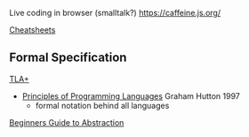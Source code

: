 
Live coding in browser (smalltalk?)
https://caffeine.js.org/

[Cheatsheets](https://devhints.io/)


Formal Specification
--------------------

[TLA+](https://learntla.com/)


* [Principles of Programming Languages](http://www.cs.nott.ac.uk/~pszgmh/popl.pdf) Graham Hutton 1997
    * formal notation behind all languages


[Beginners Guide to Abstraction](https://jesseduffield.com/beginners-guide-to-abstraction/)
